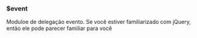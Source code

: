 ### $event

Moduloe de delegação evento. Se você estiver familiarizado com jQuery, então ele pode parecer familiar para você

